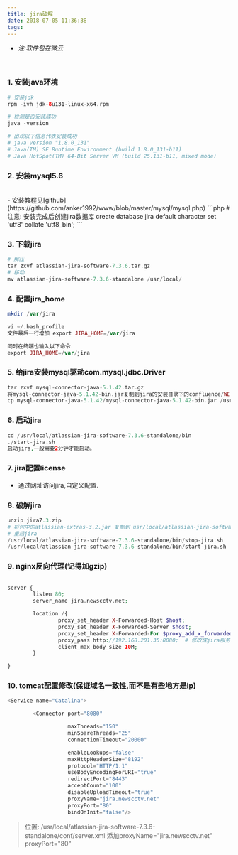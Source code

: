 ```yaml
---
title: jira破解
date: 2018-07-05 11:36:38
tags:
---
```


- <i>注:软件包在微云</i>
<br/>

### 1. 安装java环境

```php
# 安装jdk
rpm -ivh jdk-8u131-linux-x64.rpm

# 检测是否安装成功
java -version

# 出现以下信息代表安装成功
# java version "1.8.0_131"
# Java(TM) SE Runtime Environment (build 1.8.0_131-b11)
# Java HotSpot(TM) 64-Bit Server VM (build 25.131-b11, mixed mode)
```

### 2. 安装mysql5.6
<br/>
- 安装教程见[github](https://github.com/anker1992/www/blob/master/mysql/mysql.php)
```php
# 注意: 安装完成后创建jira数据库
create database jira default character set 'utf8' collate 'utf8_bin';
```

### 3. 下载jira

```php
# 解压
tar zxvf atlassian-jira-software-7.3.6.tar.gz
# 移动
mv atlassian-jira-software-7.3.6-standalone /usr/local/
```

### 4. 配置jira_home

```php
mkdir /var/jira 

vi ~/.bash_profile
文件最后一行增加 export JIRA_HOME=/var/jira

同时在终端也输入以下命令
export JIRA_HOME=/var/jira
```

### 5. 给jira安装mysql驱动com.mysql.jdbc.Driver

```php
tar zxvf mysql-connector-java-5.1.42.tar.gz
将mysql-connector-java-5.1.42-bin.jar复制到jira的安装目录下的confluence/WEB-INF/lib/目录
cp mysql-connector-java-5.1.42/mysql-connector-java-5.1.42-bin.jar /usr/local/atlassian-jira-software-7.3.6-standalone/atlassian-jira/WEB-INF/lib/
```

### 6. 启动jira

```php
cd /usr/local/atlassian-jira-software-7.3.6-standalone/bin
./start-jira.sh
启动jira,一般需要2分钟才能启动。
```

### 7. jira配置license
- 通过网址访问jira,自定义配置.

### 8. 破解jira

```php
unzip jira7.3.zip
# 将包中的atlassian-extras-3.2.jar 复制到 usr/local/atlassian-jira-software-7.3.6-standalone/atlassian-jira/WEB-INF/lib/ 替换原有的包
# 重启jira
/usr/local/atlassian-jira-software-7.3.6-standalone/bin/stop-jira.sh
/usr/local/atlassian-jira-software-7.3.6-standalone/bin/start-jira.sh
```

### 9. nginx反向代理(记得加gzip)

```php

server {
        listen 80;
        server_name jira.newscctv.net;

        location /{
                proxy_set_header X-Forwarded-Host $host;
                proxy_set_header X-Forwarded-Server $host;
                proxy_set_header X-Forwarded-For $proxy_add_x_forwarded_for;
                proxy_pass http://192.168.201.35:8080;  # 修改成jira服务器的IP
                client_max_body_size 10M;
        }

}

```

### 10. tomcat配置修改(保证域名一致性,而不是有些地方是ip)
```php
<Service name="Catalina">

        <Connector port="8080"

                   maxThreads="150"
                   minSpareThreads="25"
                   connectionTimeout="20000"

                   enableLookups="false"
                   maxHttpHeaderSize="8192"
                   protocol="HTTP/1.1"
                   useBodyEncodingForURI="true"
                   redirectPort="8443"
                   acceptCount="100"
                   disableUploadTimeout="true"
                   proxyName="jira.newscctv.net"  
                   proxyPort="80"
                   bindOnInit="false"/>
```

> 位置: /usr/local/atlassian-jira-software-7.3.6-standalone/conf/server.xml
> 添加proxyName="jira.newscctv.net"  proxyPort="80"
